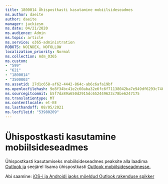 ```yaml
---
title: 1800014 Ühispostkasti kasutamine mobiilsideseadmes
ms.author: daeite
author: daeite
manager: jackiesm
ms.date: 04/21/2020
ms.audience: Admin
ms.topic: article
ms.service: o365-administration
ROBOTS: NOINDEX, NOFOLLOW
localization_priority: Normal
ms.collection: Adm_O365
ms.custom:
- "599"
- "621"
- "1800014"
- "3500003"
ms.assetid: 27d1c658-af62-4442-864c-ab6c6afa19bf
ms.openlocfilehash: 9e8f34bc41e2c60aba32e6fc6f71138042ba7e949df6293c7407452d5e33a680
ms.sourcegitcommit: b5f7da89a650d2915dc652449623c78be6247175
ms.translationtype: MT
ms.contentlocale: et-EE
ms.lasthandoff: 08/05/2021
ms.locfileid: "53980209"
---
```

# <a name="using-a-shared-mailbox-on-a-mobile-device"></a>Ühispostkasti kasutamine mobiilsideseadmes

Ühispostkasti kasutamiseks mobiilsideseadmes peaksite alla laadima [Outlook ja](https://products.office.com/outlook-mobile-for-android-and-ios) seejärel lisama ühispostkasti [Outlook mobiilsideseadmesse.](https://support.office.com/article/Add-a-shared-mailbox-to-Outlook-mobile-f866242c-81b2-472e-8776-6c49c5473c9f)
  
Abi saamine: [iOS-i ja Androidi jaoks mõeldud Outlook rakenduse spikker](https://support.office.com/article/Get-in-app-help-for-Outlook-for-iOS-and-Android-218a22d1-9fa5-4889-b689-de1c63493243)
  
